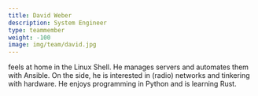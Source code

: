 ```yaml
---
title: David Weber
description: System Engineer
type: teammember
weight: -100
image: img/team/david.jpg
---
```

feels at home in the Linux Shell. He manages servers and automates them with Ansible. On the side, he is interested in (radio) networks and tinkering with hardware. He enjoys programming in Python and is learning Rust.
